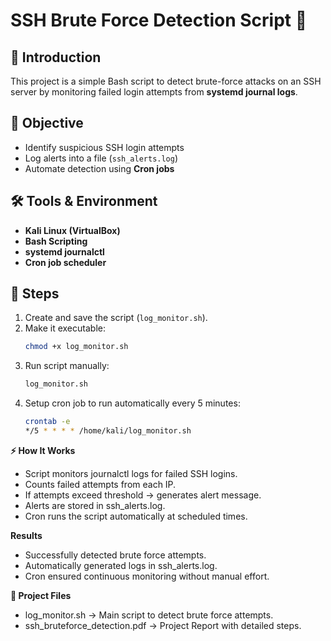 # SSH Brute Force Detection Script 🔐

## 📌 Introduction
This project is a simple Bash script to detect brute-force attacks on an SSH server by monitoring failed login attempts from **systemd journal logs**.

## 🎯 Objective
- Identify suspicious SSH login attempts
- Log alerts into a file (`ssh_alerts.log`)
- Automate detection using **Cron jobs**

## 🛠 Tools & Environment
- **Kali Linux (VirtualBox)**
- **Bash Scripting**
- **systemd journalctl**
- **Cron job scheduler**

## 🚀 Steps
1. Create and save the script (`log_monitor.sh`).
2. Make it executable:
   ```bash
   chmod +x log_monitor.sh
3. Run script manually:
   ```bash
   log_monitor.sh
4. Setup cron job to run automatically every 5 minutes:
   ```bash
   crontab -e
   */5 * * * * /home/kali/log_monitor.sh

**⚡ How It Works**

- Script monitors journalctl logs for failed SSH logins.
- Counts failed attempts from each IP.
- If attempts exceed threshold → generates alert message.
- Alerts are stored in ssh_alerts.log.
- Cron runs the script automatically at scheduled times.

**Results**
- Successfully detected brute force attempts.
- Automatically generated logs in ssh_alerts.log.
- Cron ensured continuous monitoring without manual effort.

**📂 Project Files**

- log_monitor.sh → Main script to detect brute force attempts.
- ssh_bruteforce_detection.pdf → Project Report with detailed steps.
